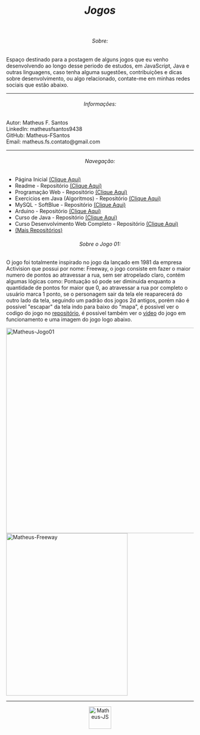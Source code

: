 <header>
  <h1 align="center"><em>Jogos</em></h1>
</header>

<section>
  <h6 align="center">Sobre:</h6>
  <p>
    Espaço destinado para a postagem de alguns jogos que eu venho desenvolvendo ao longo desse periodo de estudos, em JavaScript, Java e outras linguagens, caso tenha alguma sugestões, contribuições e dicas sobre desenvolvimento, ou algo relacionado, contate-me em minhas redes sociais que estão abaixo.
    
<hr>

<section>
  <h6 align="center">Informações:</h6>
  <p>
      Autor: Matheus F. Santos<br>
      LinkedIn: matheusfsantos9438<br>
      GitHub: Matheus-FSantos<br/>
      Email: matheus.fs.contato@gmail.com<br>
      
  </p>
</section>

<hr>

<section>
  <h6 align="center">Navegação:</h6>
  <nav>
    <ul>
      <li>Página Inicial <a href="https://github.com/Matheus-FSantos" target="_blank">(Clique Aqui)</a></li>
      <li>Readme - Repositório <a href="https://github.com/Matheus-FSantos/Matheus-FSantos" target="_blank">(Clique Aqui)</a></li> 
      <li>Programação Web - Repositório <a href="https://github.com/Matheus-FSantos/SENAC-PWA107-1142496616-Matheus" target="_blank">(Clique Aqui)</a></li>
      <li>Exercicios em Java (Algoritmos) - Repositório <a href="https://github.com/Matheus-FSantos/ExerciciosJava" target="_blank">(Clique Aqui)</a></li>
      <li>MySQL - SoftBlue - Repositório <a href="https://github.com/Matheus-FSantos/MySQL-Softblue" target="_blank">(Clique Aqui)</a></li>
      <li>Arduino - Repositório <a href="https://github.com/Matheus-FSantos/ArduinoProjetos" target="_blank">(Clique Aqui)</a></li>
      <li>Curso de Java - Repositório <a href="https://github.com/Matheus-FSantos/Curso-de-Java-Udemy" target="_blank">(Clique Aqui)</a></li>
      <li>Curso Desenvolvimento Web Completo - Repositório <a href="https://github.com/Matheus-FSantos/curso-desenvolvimeto-web-completo-udemy/" targer="_blank">(Clique Aqui)</a></li>
      <li><a href="https://github.com/Matheus-FSantos?tab=repositories">(Mais Repositórios)</a></li>
    </ul>
  </nav>
</section>

<section>
  <h6 align="center">Sobre o Jogo 01:</h6>
  <p>
    O jogo foi totalmente inspirado no jogo da lançado em 1981 da empresa Activision que possui por nome: Freeway, o jogo consiste em fazer o maior numero de pontos ao atravessar a rua, sem ser atropelado claro, contém algumas lógicas como: Pontuação só pode ser diminuida enquanto a quantidade de pontos for maior que 0, ao atravessar a rua por completo o usuário marca 1 ponto, se o personagem sair da tela ele reaparecerá do outro lado da tela, seguindo um padrão dos jogos 2d antigos, porém não é possivel "escapar" da tela indo para baixo do "mapa", é possivel ver o codigo do jogo no <a href="https://github.com/Matheus-FSantos/JogosJS/tree/main/Jogo%2001" target="_blank">repositório</a>, é possivel também ver o <a href="https://github.com/Matheus-FSantos/JogosJS/blob/main/Jogo%2001/Video.mp4" target="_blank">video</a> do jogo em funcionamento e uma imagem do jogo logo abaixo.
  </p>
  <div>
      <img align="center" alt="Matheus-Jogo01" height="auto" width="550" src="https://user-images.githubusercontent.com/109228925/202874916-a7b4a783-caad-459a-b018-ffce6d816faf.png">
    <img align="center" alt="Matheus-Freeway" height="435" width="326" src="https://media.alvanista.com/uploads/game/23/13711/medium_cover.png">
  </div>
</section>

<hr>

<div align="center">
  <img align="center" alt="Matheus-JS" height="auto" width="60" src="https://cdn.jsdelivr.net/gh/devicons/devicon/icons/javascript/javascript-original.svg">
</div>
